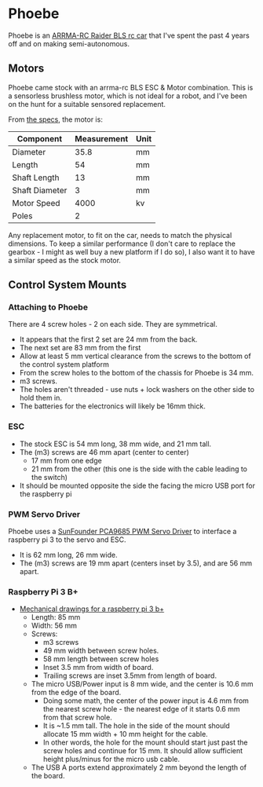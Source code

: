# Phoebe

Phoebe is an [ARRMA-RC Raider BLS rc car](https://www.arrma-rc.com/rc-cars/latest/raider/bls) that I've spent the past 4 years off and on making semi-autonomous.

## Motors

Phoebe came stock with an arrma-rc BLS ESC & Motor combination. This is a sensorless brushless motor, which is not ideal for a robot, and I've been on the hunt for a suitable sensored replacement.

From [the specs](https://www.arrma-rc.com/power-systems/latest/bls), the motor is:

|Component      |Measurement|Unit|
|---------------|-----------|----|
|Diameter       | 35.8      | mm |
|Length         | 54        | mm |
|Shaft Length   | 13        | mm |
|Shaft Diameter | 3         | mm |
|Motor Speed    | 4000      | kv |
|Poles          | 2         |    |

Any replacement motor, to fit on the car, needs to match the physical dimensions. To keep a similar performance (I don't care to replace the gearbox - I might as well buy a new platform if I do so), I also want it to have a similar speed as the stock motor.

## Control System Mounts

### Attaching to Phoebe

There are 4 screw holes - 2 on each side. They are symmetrical.

- It appears that the first 2 set are 24 mm from the back.
- The next set are 83 mm from the first
- Allow at least 5 mm vertical clearance from the screws to the bottom of the control system platform
- From the screw holes to the bottom of the chassis for Phoebe is 34 mm.
- m3 screws.
- The holes aren't threaded - use nuts + lock washers on the other side to hold them in.
- The batteries for the electronics will likely be 16mm thick.

### ESC

- The stock ESC is 54 mm long, 38 mm wide, and 21 mm tall.
- The (m3) screws are 46 mm apart (center to center)
  - 17 mm from one edge
  - 21 mm from the other (this one is the side with the cable leading to the switch)
- It should be mounted opposite the side the facing the micro USB port for the raspberry pi

### PWM Servo Driver

Phoebe uses a <a href="https://www.sunfounder.com/pca9685-16-channel-12-bit-pwm-servo-driver.html" data-proofer-ignore>SunFounder PCA9685 PWM Servo Driver</a> to interface a raspberry pi 3 to the servo and ESC.

- It is 62 mm long, 26 mm wide.
- The (m3) screws are 19 mm apart (centers inset by 3.5), and are 56 mm apart.

### Raspberry Pi 3 B+

- [Mechanical drawings for a raspberry pi 3 b+](https://www.raspberrypi.org/documentation/hardware/raspberrypi/mechanical/rpi_MECH_3bplus.pdf)
  - Length: 85 mm
  - Width: 56 mm
  - Screws:
    - m3 screws
    - 49 mm width between screw holes.
    - 58 mm length between screw holes
    - Inset 3.5 mm from width of board.
    - Trailing screws are inset 3.5mm from length of board.
  - The micro USB/Power input is 8 mm wide, and the center is 10.6 mm from the edge of the board.
    - Doing some math, the center of the power input is 4.6 mm from the nearest screw hole - the nearest edge of it starts 0.6 mm from that screw hole.
    - It is ~1.5 mm tall. The hole in the side of the mount should allocate 15 mm width + 10 mm height for the cable.
    - In other words, the hole for the mount should start just past the screw holes and continue for 15 mm. It should allow sufficient height plus/minus for the micro usb cable.
  - The USB A ports extend approximately 2 mm beyond the length of the board.
